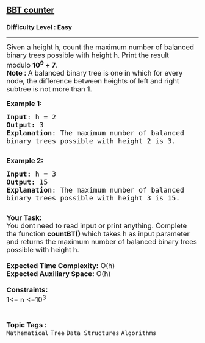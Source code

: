 <h2><a href="https://practice.geeksforgeeks.org/problems/bbt-counter4914/1">BBT counter</a></h2><h3>Difficulty Level : Easy</h3><hr><div class="problems_problem_content__Xm_eO"><p><span style="font-size:18px">Given a height h, count the maximum number of balanced binary trees possible with height h. Print the result modulo&nbsp;<strong>10<sup>9</sup>&nbsp;+ 7</strong>.</span><br>
<span style="font-size:18px"><strong>Note :&nbsp;</strong>A balanced binary tree is one in which for every node, the difference between heights of left and right subtree is not more than 1.</span><br>
<br>
<span style="font-size:18px"><strong>Example 1:</strong></span></p>

<pre><span style="font-size:18px"><strong>Input</strong>: h = 2
<strong>Output:</strong>&nbsp;3&nbsp;
<strong>Explanation</strong>: The maximum number of balanced 
binary trees possible with height 2 is 3. 
</span></pre>

<p><br>
<span style="font-size:18px"><strong>Example 2:</strong></span></p>

<pre><span style="font-size:18px"><strong>Input: </strong>h = 3
<strong>Output:&nbsp;</strong>15
<strong>Explanation</strong>: The maximum number of balanced
binary trees possible with height 3 is 15. 
</span></pre>

<p><br>
<span style="font-size:18px"><strong>Your Task:&nbsp;&nbsp;</strong><br>
You dont need to read input or print anything. Complete the function <strong>countBT()&nbsp;</strong>which takes h&nbsp;as input parameter and returns the maximum number of balanced binary trees possible with height h.&nbsp;<br>
<br>
<strong>Expected Time Complexity:</strong> O(h)<br>
<strong>Expected Auxiliary Space:</strong> O(h)<br>
<br>
<strong>Constraints:</strong><br>
1&lt;= n&nbsp;&lt;=10<sup>3</sup></span></p>
</div><br><p><span style=font-size:18px><strong>Topic Tags : </strong><br><code>Mathematical</code>&nbsp;<code>Tree</code>&nbsp;<code>Data Structures</code>&nbsp;<code>Algorithms</code>&nbsp;
